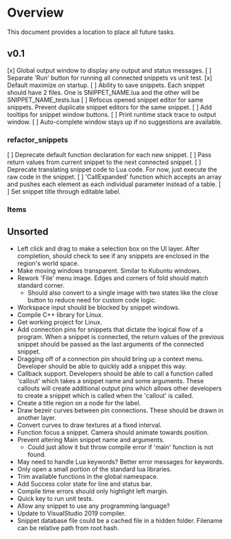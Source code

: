 # Overview
This document provides a location to place all future tasks.

## v0.1
[x] Global output window to display any output and status messages.
[ ] Separate 'Run' button for running all connected snippets vs unit test.
[x] Default maximize on startup.
[ ] Ability to save snippets. Each snippet should have 2 files. One is SNIPPET_NAME.lua and the other will be SNIPPET_NAME_tests.lua
[ ] Refocus opened snippet editor for same snippets. Prevent duplicate snippet editors for the same snippet.
[ ] Add tooltips for snippet window buttons.
[ ] Print runtime stack trace to output window.
[ ] Auto-complete window stays up if no suggestions are available.

### refactor_snippets
[ ] Deprecate default function declaration for each new snippet.
[ ] Pass return values from current snippet to the next connected snippet.
[ ] Deprecate translating snippet code to Lua code. For now, just execute the raw code in the snippet. 
[ ] 'CallExpanded' function which accepts an array and pushes each element as each individual parameter instead of a table.
[ ] Set snippet title through editable label.

### Items

## Unsorted
* Left click and drag to make a selection box on the UI layer. After completion, should check to see if any snippets are enclosed in the region's world space.
* Make moving windows transparent. Similar to Kubuntu windows.
* Rework 'File' menu image. Edges and corners of fold should match standard corner.
	* Should also convert to a single image with two states like the close button to reduce need for custom code logic.
* Workspace input should be blocked by snippet windows.
* Compile C++ library for Linux.
* Get working project for Linux.
* Add connection pins for snippets that dictate the logical flow of a program. When a snippet is connected, the return values of the previous snippet should be passed as the last arguments of the connected snippet.
* Dragging off of a connection pin should bring up a context menu. Developer should be able to quickly add a snippet this way.
* Callback support. Developers should be able to call a function called 'callout' which takes a snippet name and some arguments. These callouts will create additional output pins which allows other developers to create a snippet which is called when the 'callout' is called.
* Create a title region on a node for the label.
* Draw bezeir curves between pin connections. These should be drawn in another layer.
* Convert curves to draw textures at a fixed interval.
* Function focus a snippet. Camera should animate towards position.
* Prevent altering Main snippet name and arguments.
	* Could just allow it but throw compile error if 'main' function is not found.
* May need to handle Lua keywords? Better error messages for keywords.
* Only open a small portion of the standard lua libraries.
* Trim available functions in the global namespace.
* Add Success color state for line and status bar.
* Compile time errors should only highlight left margin.
* Quick key to run unit tests.
* Allow any snippet to use any programming language?
* Update to VisualStudio 2019 compiler.
* Snippet database file could be a cached file in a hidden folder. Filename can be relative path from root hash.
